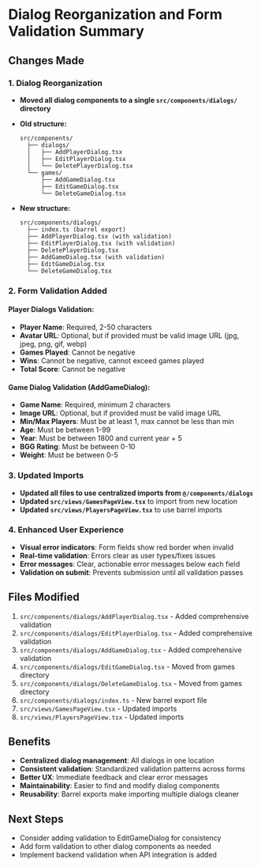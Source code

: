 # Dialog Reorganization and Form Validation Summary

## Changes Made

### 1. Dialog Reorganization
- **Moved all dialog components to a single `src/components/dialogs/` directory**
- **Old structure:**
  ```
  src/components/
    ├── dialogs/
    │   ├── AddPlayerDialog.tsx
    │   ├── EditPlayerDialog.tsx
    │   └── DeletePlayerDialog.tsx
    └── games/
        ├── AddGameDialog.tsx
        ├── EditGameDialog.tsx
        └── DeleteGameDialog.tsx
  ```

- **New structure:**
  ```
  src/components/dialogs/
    ├── index.ts (barrel export)
    ├── AddPlayerDialog.tsx (with validation)
    ├── EditPlayerDialog.tsx (with validation)
    ├── DeletePlayerDialog.tsx
    ├── AddGameDialog.tsx (with validation)
    ├── EditGameDialog.tsx
    └── DeleteGameDialog.tsx
  ```

### 2. Form Validation Added

#### Player Dialogs Validation:
- **Player Name**: Required, 2-50 characters
- **Avatar URL**: Optional, but if provided must be valid image URL (jpg, jpeg, png, gif, webp)
- **Games Played**: Cannot be negative
- **Wins**: Cannot be negative, cannot exceed games played
- **Total Score**: Cannot be negative

#### Game Dialog Validation (AddGameDialog):
- **Game Name**: Required, minimum 2 characters
- **Image URL**: Optional, but if provided must be valid image URL
- **Min/Max Players**: Must be at least 1, max cannot be less than min
- **Age**: Must be between 1-99
- **Year**: Must be between 1800 and current year + 5
- **BGG Rating**: Must be between 0-10
- **Weight**: Must be between 0-5

### 3. Updated Imports
- **Updated all files to use centralized imports from `@/components/dialogs`**
- **Updated `src/views/GamesPageView.tsx`** to import from new location
- **Updated `src/views/PlayersPageView.tsx`** to use barrel imports

### 4. Enhanced User Experience
- **Visual error indicators**: Form fields show red border when invalid
- **Real-time validation**: Errors clear as user types/fixes issues
- **Error messages**: Clear, actionable error messages below each field
- **Validation on submit**: Prevents submission until all validation passes

## Files Modified
1. `src/components/dialogs/AddPlayerDialog.tsx` - Added comprehensive validation
2. `src/components/dialogs/EditPlayerDialog.tsx` - Added comprehensive validation  
3. `src/components/dialogs/AddGameDialog.tsx` - Added comprehensive validation
4. `src/components/dialogs/EditGameDialog.tsx` - Moved from games directory
5. `src/components/dialogs/DeleteGameDialog.tsx` - Moved from games directory
6. `src/components/dialogs/index.ts` - New barrel export file
7. `src/views/GamesPageView.tsx` - Updated imports
8. `src/views/PlayersPageView.tsx` - Updated imports

## Benefits
- **Centralized dialog management**: All dialogs in one location
- **Consistent validation**: Standardized validation patterns across forms
- **Better UX**: Immediate feedback and clear error messages
- **Maintainability**: Easier to find and modify dialog components
- **Reusability**: Barrel exports make importing multiple dialogs cleaner

## Next Steps
- Consider adding validation to EditGameDialog for consistency
- Add form validation to other dialog components as needed
- Implement backend validation when API integration is added